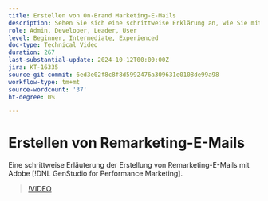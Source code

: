 ```yaml
---
title: Erstellen von On-Brand Marketing-E-Mails
description: Sehen Sie sich eine schrittweise Erklärung an, wie Sie mit Adobe [!DNL GenStudio for Performance Marketing] On-Brand-Marketing-E-Mails erstellen.
role: Admin, Developer, Leader, User
level: Beginner, Intermediate, Experienced
doc-type: Technical Video
duration: 267
last-substantial-update: 2024-10-12T00:00:00Z
jira: KT-16335
source-git-commit: 6ed3e02f8c8f8d5992476a309631e0108de99a98
workflow-type: tm+mt
source-wordcount: '37'
ht-degree: 0%

---
```



# Erstellen von Remarketing-E-Mails

Eine schrittweise Erläuterung der Erstellung von Remarketing-E-Mails mit Adobe [!DNL GenStudio for Performance Marketing].

>[!VIDEO](https://video.tv.adobe.com/v/3435056/?learn=on)
